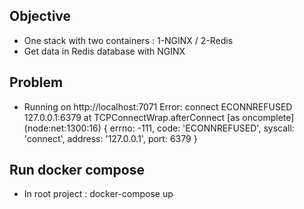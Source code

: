 ## Objective
- One stack with two containers : 1-NGINX / 2-Redis
- Get data in Redis database with NGINX

## Problem
- Running on http://localhost:7071
Error: connect ECONNREFUSED 127.0.0.1:6379
    at TCPConnectWrap.afterConnect [as oncomplete] (node:net:1300:16) {
  errno: -111,
  code: 'ECONNREFUSED',
  syscall: 'connect',
  address: '127.0.0.1',
  port: 6379
}

## Run docker compose
- In root project : docker-compose up
